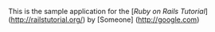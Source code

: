 This is the sample application for
the [*Ruby on Rails Tutorial*] (http://railstutorial.org/)
by [Someone] (http://google.com)
